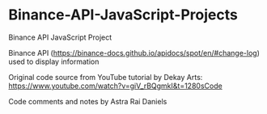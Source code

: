 # Binance-API-JavaScript-Projects
Binance API JavaScript Project

Binance API (https://binance-docs.github.io/apidocs/spot/en/#change-log) used to display information 

Original code source from YouTube tutorial by Dekay Arts:
https://www.youtube.com/watch?v=giV_rBQgmkI&t=1280sCode 

Code comments and notes by Astra Rai Daniels 


